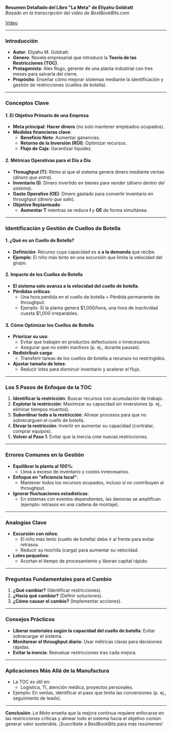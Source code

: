 **Resumen Detallado del Libro "La Meta" de Eliyahu Goldratt**  
_Basado en la transcripción del video de BestBookBits.com_

[Video](https://www.youtube.com/watch?v=5QcS_wSJogo&ab_channel=bestbookbits)

---

### **Introducción**

- **Autor**: Eliyahu M. Goldratt.
- **Género**: Novela empresarial que introduce la **Teoría de las Restricciones (TOC)**.
- **Protagonista**: Alex Rogo, gerente de una planta industrial con tres meses para salvarla del cierre.
- **Propósito**: Enseñar cómo mejorar sistemas mediante la identificación y gestión de restricciones (cuellos de botella).

---

### **Conceptos Clave**

#### 1. **El Objetivo Primario de una Empresa**

- **Meta principal**: **Hacer dinero** (no solo mantener empleados ocupados).
- **Medidas financieras clave**:
  - **Beneficio Neto**: Aumentar ganancias.
  - **Retorno de la Inversión (ROI)**: Optimizar recursos.
  - **Flujo de Caja**: Garantizar liquidez.

#### 2. **Métricas Operativas para el Día a Día**

- **Throughput (T)**: Ritmo al que el sistema genera dinero mediante ventas (_dinero que entra_).
- **Inventario (I)**: Dinero invertido en bienes para vender (_dinero dentro del sistema_).
- **Gasto Operativo (OE)**: Dinero gastado para convertir inventario en throughput (_dinero que sale_).
- **Objetivo Replanteado**:
  - **Aumentar T** mientras se reduce **I** y **OE** de forma simultánea.

---

### **Identificación y Gestión de Cuellos de Botella**

#### 1. **¿Qué es un Cuello de Botella?**

- **Definición**: Recurso cuya capacidad es **≤ a la demanda** que recibe.
- **Ejemplo**: El niño más lento en una excursión que limita la velocidad del grupo.

#### 2. **Impacto de los Cuellos de Botella**

- **El sistema solo avanza a la velocidad del cuello de botella**.
- **Pérdidas críticas**:
  - Una hora perdida en el cuello de botella = Pérdida permanente de throughput.
  - Ejemplo: Si la planta genera $1,000/hora, una hora de inactividad cuesta $1,000 irreparables.

#### 3. **Cómo Optimizar los Cuellos de Botella**

- **Priorizar su uso**:
  - Evitar que trabajen en productos defectuosos o innecesarios.
  - Asegurar que no estén inactivos (p. ej., durante pausas).
- **Redistribuir carga**:
  - Transferir tareas de los cuellos de botella a recursos no restringidos.
- **Ajustar tamaño de lotes**:
  - Reducir lotes para disminuir inventario y acelerar el flujo.

---

### **Los 5 Pasos de Enfoque de la TOC**

1. **Identificar la restricción**: Buscar recursos con acumulación de trabajo.
2. **Explotar la restricción**: Maximizar su capacidad sin inversiones (p. ej., eliminar tiempos muertos).
3. **Subordinar todo a la restricción**: Alinear procesos para que no sobrecarguen el cuello de botella.
4. **Elevar la restricción**: Invertir en aumentar su capacidad (contratar, comprar equipos).
5. **Volver al Paso 1**: Evitar que la inercia cree nuevas restricciones.

---

### **Errores Comunes en la Gestión**

- **Equilibrar la planta al 100%**:
  - Lleva a exceso de inventario y costos innecesarios.
- **Enfoque en "eficiencia local"**:
  - Mantener todos los recursos ocupados, incluso si no contribuyen al throughput.
- **Ignorar fluctuaciones estadísticas**:
  - En sistemas con eventos dependientes, las demoras se amplifican (ejemplo: retrasos en una cadena de montaje).

---

### **Analogías Clave**

- **Excursión con niños**:
  - El niño más lento (cuello de botella) debe ir al frente para evitar retrasos.
  - Reducir su mochila (carga) para aumentar su velocidad.
- **Lotes pequeños**:
  - Acortan el tiempo de procesamiento y liberan capital rápido.

---

### **Preguntas Fundamentales para el Cambio**

1. **¿Qué cambiar?** (Identificar restricciones).
2. **¿Hacia qué cambiar?** (Definir soluciones).
3. **¿Cómo causar el cambio?** (Implementar acciones).

---

### **Consejos Prácticos**

- **Liberar materiales según la capacidad del cuello de botella**: Evitar sobrecargar el sistema.
- **Monitorear el throughput diario**: Usar métricas claras para decisiones rápidas.
- **Evitar la inercia**: Reevaluar restricciones tras cada mejora.

---

### **Aplicaciones Más Allá de la Manufactura**

- La TOC es útil en:
  - Logística, TI, atención médica, proyectos personales.
- Ejemplo: En ventas, identificar el paso que limita las conversiones (p. ej., seguimiento de leads).

---

**Conclusión**: _La Meta_ enseña que la mejora continua requiere enfocarse en las restricciones críticas y alinear todo el sistema hacia el objetivo común: generar valor sostenible. ¡Suscríbete a BestBookBits para más resúmenes!
